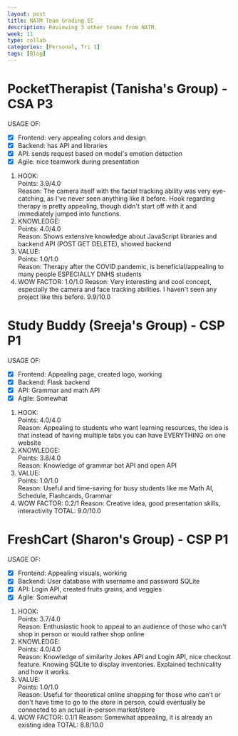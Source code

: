 ```yaml
---
layout: post
title: NATM Team Grading EC
description: Reviewing 3 other teams from NATM.
week: 11
type: collab
categories: [Personal, Tri 1]
tags: [Blog]
---
```

# PocketTherapist (Tanisha's Group)  - CSA P3
USAGE OF:
- [x] Frontend: very appealing colors and design
- [x] Backend: has API and libraries
- [x] API: sends request based on model's emotion detection
- [x] Agile: nice teamwork during presentation

1. HOOK:  
   Points: 3.9/4.0  
   Reason: The camera itself with the facial tracking ability was very eye-catching, as I've never seen anything like it before. Hook regarding therapy is pretty appealing, though didn't start off with it and immediately jumped into functions.
2. KNOWLEDGE:  
   Points: 4.0/4.0  
   Reason: Shows extensive knowledge about JavaScript libraries and backend API (POST GET DELETE), showed backend
3. VALUE:  
   Points: 1.0/1.0  
   Reason: Therapy after the COVID pandemic, is beneficial/appealing to many people ESPECIALLY DNHS students
4. WOW FACTOR:  1.0/1.0
   Reason: Very interesting and cool concept, especially the camera and face tracking abilities. I haven't seen any project like this before. 
9.9/10.0

# Study Buddy (Sreeja's Group) - CSP P1
USAGE OF:
- [x] Frontend: Appealing page, created logo, working 
- [x] Backend: Flask backend
- [x] API: Grammar and math API
- [x] Agile: Somewhat

1. HOOK:  
   Points: 4.0/4.0  
   Reason: Appealing to students who want learning resources, the idea is that instead of having multiple tabs you can have EVERYTHING on one website
2. KNOWLEDGE:  
   Points: 3.8/4.0  
   Reason: Knowledge of grammar bot API and open API
3. VALUE:  
   Points: 1.0/1.0  
   Reason: Useful and time-saving for busy students like me Math AI, Schedule, Flashcards, Grammar
4. WOW FACTOR: 0.2/1
   Reason: Creative idea, good presentation skills, interactivity
TOTAL: 9.0/10.0


# FreshCart (Sharon's Group) - CSP P1
USAGE OF: 
- [x] Frontend: Appealing visuals, working
- [x] Backend: User database with username and password SQLite
- [x] API: Login API, created fruits grains, and veggies
- [x] Agile: Somewhat

1. HOOK:  
   Points: 3.7/4.0  
   Reason: Enthusiastic hook to appeal to an audience of those who can't shop in person or would rather shop online
2. KNOWLEDGE:  
   Points: 4.0/4.0  
   Reason: Knowledge of similarity Jokes API and Login API, nice checkout feature. Knowing SQLite to display inventories. Explained technicality and how it works. 
3. VALUE:  
   Points: 1.0/1.0  
   Reason: Useful for theoretical online shopping for those who can't or don't have time to go to the store in person, could eventually be connected to an actual in-person market/store
4. WOW FACTOR: 0.1/1
   Reason: Somewhat appealing, it is already an existing idea
TOTAL: 8.8/10.0

